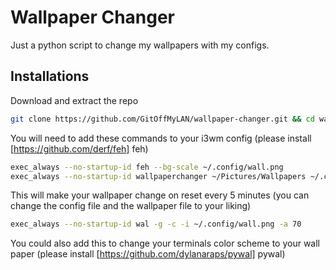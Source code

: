 # Wallpaper Changer
Just a python script to change my wallpapers with my configs.
## Installations
Download and extract the repo
```bash
git clone https://github.com/GitOffMyLAN/wallpaper-changer.git && cd wallpaper-changer && bash install.sh
```
You will need to add these commands to your i3wm config (please install [https://github.com/derf/feh] feh)
```bash
exec_always --no-startup-id feh --bg-scale ~/.config/wall.png
exec_always --no-startup-id wallpaperchanger ~/Pictures/Wallpapers ~/.config/wall.png 300
```
This will make your wallpaper change on reset every 5 minutes (you can change the config file and the wallpaper file to your liking)
 ```bash
exec_always --no-startup-id wal -g -c -i ~/.config/wall.png -a 70
```
You could also add this to change your terminals color scheme to your wall paper (please install [https://github.com/dylanaraps/pywal] pywal)
